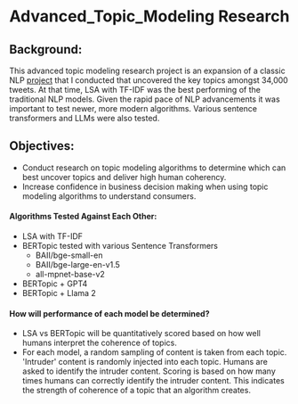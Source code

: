 # Advanced_Topic_Modeling Research

## Background:
This advanced topic modeling research project is an expansion of a classic NLP [project](https://github.com/Jenni-Hawk/NLP_TopicModeling/blob/main/NLP_Presentation.pdf) that I conducted that uncovered the key topics amongst 34,000 tweets. At that time, LSA with TF-IDF was  the best performing of the traditional NLP models. Given the rapid pace of NLP advancements it was important to test newer, more modern algorithms. Various sentence transformers and LLMs were also tested.

## Objectives: 
- Conduct research on topic modeling algorithms to determine which can best uncover topics and deliver high human coherency. 
- Increase confidence in business decision making when using topic modeling algorithms to understand consumers. 

#### Algorithms Tested Against Each Other:
- LSA with TF-IDF  
- BERTopic tested with various Sentence Transformers
  - BAII/bge-small-en
  - BAII/bge-large-en-v1.5
  - all-mpnet-base-v2
- BERTopic + GPT4
- BERTopic + Llama 2 

#### How will performance of each model be determined?</ins>
- LSA vs BERTopic will be quantitatively scored based on how well humans interpret the coherence of topics.
- For each model, a random sampling of content is taken from each topic. 'Intruder' content is randomly injected into each topic. Humans are asked to identify the intruder content. Scoring is based on how many times humans can correctly identify the intruder content. This indicates the strength of coherence of a topic that an algorithm creates.   





